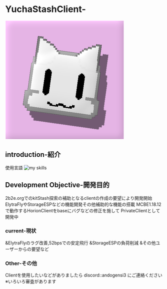 # YuchaStashClient-
![yustaclie.png](./yustaclie.png)
## introduction-紹介
使用言語
<img alt="my skills" src="https://skillicons.dev/icons?theme=dark&perline=7&i=cpp,c," />

## Development Objective-開発目的
2b2e.orgでのkitStash探索の補助となるclientの作成の要望により開発開始
ElytraFlyやStorageESPなどの機能開発その他補助的な機能の搭載
MCBE1.18.12で動作するHorionClientをbaseにバグなどの修正を施して
PrivateClientとして開発中

### current-現状
&ElytraFlyのラグ改善,52bpsでの安定飛行
&StorageESPの負荷削減
&その他ユーザーからの要望など

### Other-その他
Clientを使用したいなどがありましたら discord::andogensi3 にご連絡ください　※いろいろ審査があります

